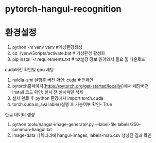 # pytorch-hangul-recognition

# 환경설정

1. python -m venv venv #가상환경생성
2. cd ./venv/Scripts/activate.bat # 가상환경 활성화
3. pip install -r requirements.txt # txt설정 정보 읽어와서 필요 툴 다운로드

cuda버전 확인및 gpu 세팅
1. nvidia-smi 실행후 버전 확인: cuda 버전확인
2. pytorch홈페이지(https://pytorch.org/get-started/locally/)에서 해당버전 install 코드 확인: 설치 전 설치파일 삭제
3. 설치 완료 후 python 환경에서 import torch.cuda
4. torch.cuda.is_available()실행 후 가능여부 확인- True

한글 데이터 생성
1. python tools/hangul-image-generator.py --label-file labels/256-common-hangul.txt
2. image-data 디렉터리에 hangul-images, labels-map.csv 생성된 결과 확인



